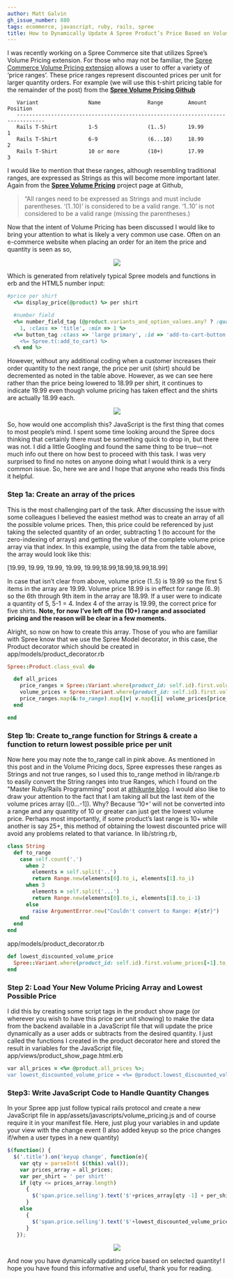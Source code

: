 ```yaml
---
author: Matt Galvin
gh_issue_number: 880
tags: ecommerce, javascript, ruby, rails, spree
title: How to Dynamically Update A Spree Product’s Price Based on Volume Pricing
---
```


I was recently working on a Spree Commerce site that utilizes Spree’s Volume Pricing extension. For those who may not be familiar, the [Spree Commerce Volume Pricing extension](https://github.com/spree/spree_volume_pricing) allows a user to offer a variety of ‘price ranges’. These price ranges represent discounted prices per unit for larger quantity orders. For example (we will use this t-shirt pricing table for the remainder of the post) from the **[Spree Volume Pricing Github](https://github.com/spree/spree_volume_pricing)**

```nohighlight
   Variant                Name               Range        Amount         Position
   -------------------------------------------------------------------------------
   Rails T-Shirt          1-5                (1..5)       19.99          1
   Rails T-Shirt          6-9                (6...10)     18.99          2
   Rails T-Shirt          10 or more         (10+)        17.99          3
```

I would like to mention that these ranges, although resembling traditional ranges, are expressed as Strings as this will become more important later. Again from the **[Spree Volume Pricing](https://github.com/spree/spree_volume_pricing)** project page at Github,

> “All ranges need to be expressed as Strings and must include parentheses. ‘(1..10)’ is considered to be a valid range. ‘1..10’ is not considered to be a valid range (missing the parentheses.)

Now that the intent of Volume Pricing has been discussed I would like to bring your attention to what is likely a very common use case. Often on an e-commerce website when placing an order for an item the price and quantity is seen as so,

<div class="separator" style="clear: both; text-align: center;"><a href="/blog/2013/11/08/how-to-dynamically-update-spree/image-0-big.png" imageanchor="1" style="margin-left: 1em; margin-right: 1em;"><img border="0" src="/blog/2013/11/08/how-to-dynamically-update-spree/image-0.png"/></a></div>

Which is generated from relatively typical Spree models and functions in erb and the HTML5 number input:

```ruby
#price per shirt
  <%= display_price(@product) %> per shirt

  #number field
  <%= number_field_tag (@product.variants_and_option_values.any? ? :quantity : "variants[#{@product.master.id}]"),
    1, :class => 'title', :min => 1 %>
  <%= button_tag :class => 'large primary', :id => 'add-to-cart-button', :type => :submit do %>
    <%= Spree.t(:add_to_cart) %>
  <% end %>
```

However, without any additional coding when a customer increases their order quantity to the next range, the price per unit (shirt) should be decremented as noted in the table above. However, as we can see here rather than the price being lowered to 18.99 per shirt, it continues to indicate 19.99 even though volume pricing has taken effect and the shirts are actually 18.99 each.

<div class="separator" style="clear: both; text-align: center;"><a href="/blog/2013/11/08/how-to-dynamically-update-spree/image-1-big.png" imageanchor="1" style="margin-left: 1em; margin-right: 1em;"><img border="0" src="/blog/2013/11/08/how-to-dynamically-update-spree/image-1.png"/></a></div>

So, how would one accomplish this? JavaScript is the first thing that comes to most people’s mind. I spent some time looking around the Spree docs thinking that certainly there must be something quick to drop in, but there was not. I did a little Googling and found the same thing to be true—​not much info out there on how best to proceed with this task. I was very surprised to find no notes on anyone doing what I would think is a very common issue. So, here we are and I hope that anyone who reads this finds it helpful.

### **Step 1a: Create an array of the prices**

This is the most challenging part of the task. After discussing the issue with some colleagues I believed the easiest method was to create an array of all the possible volume prices. Then, this price could be referenced by just taking the selected quantity of an order, subtracting 1 (to account for the zero-indexing of arrays) and getting the value of the complete volume price array via that index. In this example, using the data from the table above, the array would look like this:

[19.99, 19.99, 19.99, 19.99, 19.99,18.99,18.99,18.99,18.99]

In case that isn’t clear from above, volume price (1..5) is 19.99 so the first 5 items in the array are 19.99. Volume price 18.99 is in effect for range (6..9) so the 6th through 9th item in the array are 18.99. If a user were to indicate a quantity of 5, 5-1 = 4. Index 4 of the array is 19.99, the correct price for five shirts. **Note, for now I’ve left off the (10+) range and associated pricing and the reason will be clear in a few moments.**

Alright, so now on how to create this array. Those of you who are familiar with Spree know that we use the Spree Model decorator, in this case, the Product decorator which should be created in app/models/product_decorator.rb

```ruby
Spree::Product.class_eval do

  def all_prices
    price_ranges = Spree::Variant.where(product_id: self.id).first.volume_prices[0...-1].map(&:range)
    volume_prices = Spree::Variant.where(product_id: self.id).first.volume_prices[0...-1].map(&:amount).map(&:to_f)
    price_ranges.map(&:to_range).map{|v| v.map{|i| volume_prices[price_ranges.map(&:to_range).index(v)]}}.flatten
  end

end
```

### **Step 1b: Create to_range function for Strings & create a function to return lowest possible price per unit**

Now here you may note the to_range call in pink above. As mentioned in this post and in the Volume Pricing docs, Spree expresses these ranges as Strings and not true ranges, so I used this to_range method in lib/range.rb to easily convert the String ranges into true Ranges, which I found on the "Master Ruby/Rails Programming" post at [athikunte blog](http://athikunte.blogspot.com/2008/02/convert-string-to-range.html). I would also like to draw your attention to the fact that I am taking all but the last item of the volume prices array ([0...-1]). Why? Because ‘10+’ will not be converted into a range and any quantity of 10 or greater can just get the lowest volume price. Perhaps most importantly, if some product’s last range is 10+ while another is say 25+, this method of obtaining the lowest discounted price will avoid any problems related to that variance. In lib/string.rb,

```ruby
class String
  def to_range
    case self.count('.')
      when 2
        elements = self.split('..')
        return Range.new(elements[0].to_i, elements[1].to_i)
      when 3
        elements = self.split('...')
        return Range.new(elements[0].to_i, elements[1].to_i-1)
      else
        raise ArgumentError.new("Couldn't convert to Range: #{str}")
    end
  end
end
```

app/models/product_decorator.rb

```ruby
def lowest_discounted_volume_price
  Spree::Variant.where(product_id: self.id).first.volume_prices[-1].to_f
end
```

### **Step 2: Load Your New Volume Pricing Array and Lowest Possible Price**

I did this by creating some script tags in the product show page (or wherever you wish to have this price per unit showing) to make the data from the backend available in a JavaScript file that will update the price dynamically as a user adds or subtracts from the desired quantity. I just called the functions I created in the product decorator here and stored the result in variables for the JavaScript file, app/views/product_show_page.html.erb

```ruby
var all_prices = <%= @product.all_prices %>;
var lowest_discounted_volume_price = <%= @product.lowest_discounted_volume_price %>;
```

### **Step3: Write JavaScript Code to Handle Quantity Changes**

In your Spree app just follow typical rails protocol and create a new JavaScript file in app/assets/javascripts/volume_pricing.js and of course require it in your manifest file. Here, just plug your variables in and update your view with the change event (I also added keyup so the price changes if/when a user types in a new quantity)

```javascript
$(function() {
  $('.title').on('keyup change', function(e){
    var qty = parseInt( $(this).val());
    var prices_array = all_prices;
    var per_shirt = ' per shirt'
    if (qty <= prices_array.length)
      {
        $('span.price.selling').text('$'+prices_array[qty -1] + per_shirt);
      }
    else
      {
        $('span.price.selling').text('$'+lowest_discounted_volume_price + per_shirt);
      }
   });
```

<div class="separator" style="clear: both; text-align: center;"><a href="/blog/2013/11/08/how-to-dynamically-update-spree/image-2-big.png" imageanchor="1" style="margin-left: 1em; margin-right: 1em;"><img border="0" src="/blog/2013/11/08/how-to-dynamically-update-spree/image-2.png"/></a></div>

And now you have dynamically updating price based on selected quantity! I hope you have found this informative and useful, thank you for reading.
